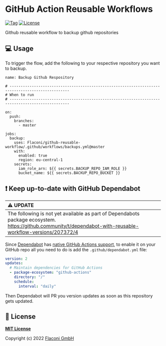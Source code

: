 # GitHub Action Reusable Workflows

[![Tag](https://img.shields.io/github/tag/Flaconi/github-reusable-workflow.svg)](https://github.com/Flaconi/github-reusable-workflow/releases)
[![License](https://img.shields.io/badge/license-MIT-%233DA639.svg)](https://opensource.org/licenses/MIT)

Github reusable workflow to backup github repositories


## :computer: Usage

To trigger the flow, add the following to your respective repository you want to backup.
```
name: Backup Github Respository

# -------------------------------------------------------------------------------------------------
# When to run
# -------------------------------------------------------------------------------------------------

on:
  push:
    branches:
      - master

jobs:
  backup:
    uses: Flaconi/github-reusable-workflow/.github/workflows/backups.yml@master
    with:
      enabled: true
      region: eu-central-1
    secrets:
      iam_role_arn: ${{ secrets.BACKUP_REPO_IAM_ROLE }}
      bucket_name: ${{ secrets.BACKUP_REPO_BUCKET }}
```


## :exclamation: Keep up-to-date with GitHub Dependabot


| :warning: UPDATE    |
|:--------------------|
| The following is not yet available as part of Dependabots package ecosystem.<br/>https://github.community/t/dependabot-with-reusable-workflow-versions/207372/4 |


Since [Dependabot](https://docs.github.com/en/github/administering-a-repository/keeping-your-actions-up-to-date-with-github-dependabot) has [native GitHub Actions support](https://docs.github.com/en/github/administering-a-repository/configuration-options-for-dependency-updates#package-ecosystem), to enable it on your GitHub repo all you need to do is add the `.github/dependabot.yml` file:

```yml
version: 2
updates:
  # Maintain dependencies for GitHub Actions
  - package-ecosystem: "github-actions"
    directory: "/"
    schedule:
      interval: "daily"
```

Then Dependabot will PR you version updates as soon as this repository gets updated.


## :page_facing_up: License

**[MIT License](LICENSE)**

Copyright (c) 2022 [Flaconi GmbH](https://github.com/Flaconi)
